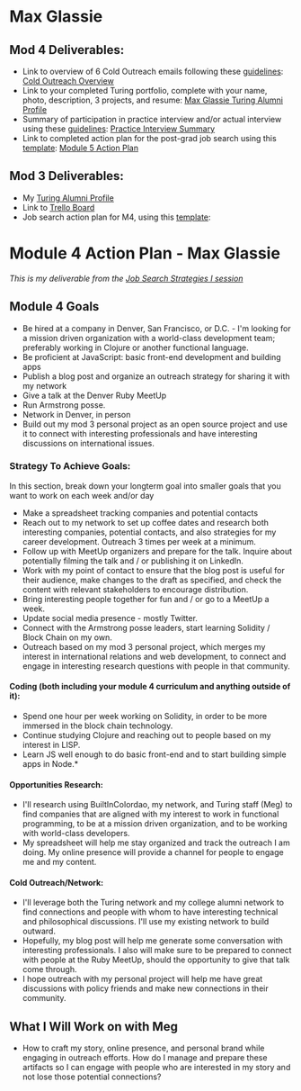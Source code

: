 # Max Glassie

## Mod 4 Deliverables:
* Link to overview of 6 Cold Outreach emails following these [guidelines](https://github.com/turingschool/career-development-curriculum/blob/master/module_four/cold_outreach_deliverable_guidelines.md): [Cold Outreach Overview](https://gist.github.com/maxglassie/a77eed748e01b9f2900494d490afa126)
* Link to your completed Turing portfolio, complete with your name, photo, description, 3 projects, and resume: [Max Glassie Turing Alumni Profile](https://www.turing.io/alumni/max-glassie)
* Summary of participation in practice interview and/or actual interview using these [guidelines](https://github.com/turingschool/career-development-curriculum/blob/master/module_four/interview_practice_reflection_guidelines.md): [Practice Interview Summary](https://gist.github.com/maxglassie/e0b9068ae1c752631dcd6dfb9c3ce2af)
* Link to completed action plan for the post-grad job search using this [template](https://github.com/turingschool/career-development-curriculum/blob/master/module_four/post_grad_plan.md): [Module 5 Action Plan](https://gist.github.com/maxglassie/4feb1246ccf666d4b4d6ed291b097b7f)

## Mod 3 Deliverables:
* My [Turing Alumni Profile](https://www.turing.io/alumni/max-glassie)
* Link to [Trello Board](https://trello.com/b/js4RP3J8/professional-development)
* Job search action plan for M4, using this [template](https://github.com/turingschool/career-development-curriculum/blob/master/module_three/mod_4_action_plan_template.md):

# Module 4 Action Plan - Max Glassie
*This is my deliverable from the [Job Search Strategies I session](https://github.com/turingschool/career-development-curriculum/blob/master/module_three/job_search_strategies_i.md)*

## Module 4 Goals
* Be hired at a company in Denver, San Francisco, or D.C. - I'm looking for a mission driven organization with a world-class development team; preferably working in Clojure or another functional language.
* Be proficient at JavaScript: basic front-end development and building apps
* Publish a blog post and organize an outreach strategy for sharing it with my network
* Give a talk at the Denver Ruby MeetUp
* Run Armstrong posse.
* Network in Denver, in person
* Build out my mod 3 personal project as an open source project and use it to connect with interesting professionals and have interesting discussions on international issues.

### Strategy To Achieve Goals:
In this section, break down your longterm goal into smaller goals that you want to work on each week and/or day
* Make a spreadsheet tracking companies and potential contacts
* Reach out to my network to set up coffee dates and research both interesting companies, potential contacts, and also strategies for my career development. Outreach 3 times per week at a minimum.
* Follow up with MeetUp organizers and prepare for the talk. Inquire about potentially filming the talk and / or publishing it on LinkedIn.
* Work with my point of contact to ensure that the blog post is useful for their audience, make changes to the draft as specified, and check the content with relevant stakeholders to encourage distribution.
* Bring interesting people together for fun and / or go to a MeetUp a week.
* Update social media presence - mostly Twitter.
* Connect with the Armstrong posse leaders, start learning Solidity / Block Chain on my own.
* Outreach based on my mod 3 personal project, which merges my interest in international relations and web development, to connect and engage in interesting research questions with people in that community.

#### Coding (both including your module 4 curriculum and anything outside of it):
* Spend one hour per week working on Solidity, in order to be more immersed in the block chain technology.
* Continue studying Clojure and reaching out to people based on my interest in LISP.
* Learn JS well enough to do basic front-end and to start building simple apps in Node.*

#### Opportunities Research:
* I'll research using BuiltInColordao, my network, and Turing staff (Meg) to find companies that are aligned with my interest to work in functional programming, to be at a mission driven organization, and to be working with world-class developers.
* My spreadsheet will help  me stay organized and track the outreach I am doing. My online presence will provide a channel for people to engage me and my content.

#### Cold Outreach/Network:
* I'll leverage both the Turing network and my college alumni network to find connections and people with whom to have interesting technical and philosophical discussions. I'll use my existing network to build outward.
* Hopefully, my blog post will help me generate some conversation with interesting professionals. I also will make sure to be prepared to connect with people at the Ruby MeetUp, should the opportunity to give that talk come through.
* I hope outreach with my personal project will help me have great discussions with policy friends and make new connections in their community.  

## What I Will Work on with Meg
* How to craft my story, online presence, and personal brand while engaging in outreach efforts. How do I manage and prepare these artifacts so I can engage with people who are interested in my story and not lose those potential connections?
